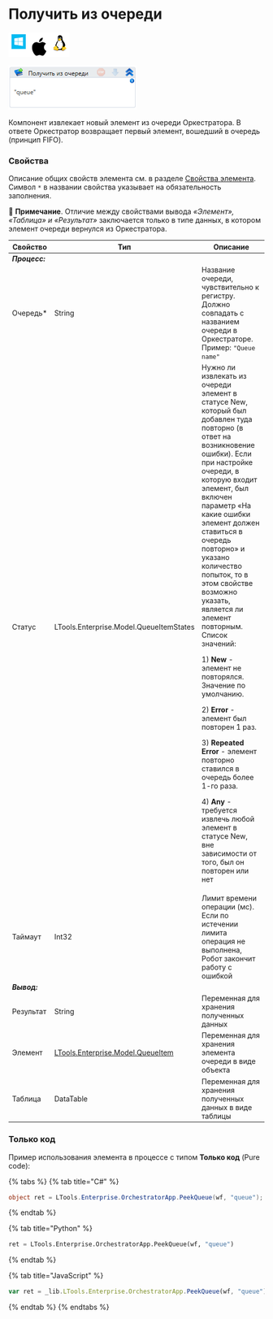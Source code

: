 # Получить из очереди

![](<../../../../.gitbook/assets/image (100) (1) (1) (1) (1) (1) (1) (10) (107).png>)

![](<../../../../.gitbook/assets/image (393).png>)

Компонент извлекает новый элемент из очереди Оркестратора. В ответе Оркестратор возвращает первый элемент, вошедший в очередь (принцип FIFO).

### Свойства
Описание общих свойств элемента см. в разделе [Свойства элемента](https://docs.primo-rpa.ru/primo-rpa/primo-studio/process/elements#svoistva-elementa).\
Символ `*` в названии свойства указывает на обязательность заполнения.

:small_blue_diamond: **Примечание**. Отличие между свойствами вывода *«Элемент», «Таблица» и «Результат»* заключается только в типе данных, в котором элемент очереди вернулся из Оркестратора.

| Свойство  | Тип    | Описание                                  |
| --------- | ------ | ----------------------------------------- |
| ***Процесс:*** |   |  
| Очередь\* | String | Название очереди, чувствительно к регистру. Должно совпадать с названием очереди в Оркестраторе. Пример: `"Queue name"` |
| Статус    | LTools.Enterprise.Model.QueueItemStates | Нужно ли извлекать из очереди элемент в статусе New, который был добавлен туда повторно (в ответ на возникновение ошибки). Если при настройке очереди, в которую входит элемент, был включен параметр «На какие ошибки элемент должен ставиться в очередь повторно» и указано количество попыток, то в этом свойстве возможно указать, является ли элемент повторным. Список значений: <p>1) **New** - элемент не повторялся. Значение по умолчанию.</p> <p>2) **Error** - элемент был повторен 1 раз. </p><p>3) **Repeated Error** - элемент повторно ставился в очередь более 1-го раза. </p><p>4) **Any** - требуется извлечь любой элемент в статусе New, вне зависимости от того, был он повторен или нет</p> |   
| Таймаут   | Int32  | Лимит времени операции (мс). Если по истечении лимита операция не выполнена, Робот закончит работу с ошибкой |
| ***Вывод:*** |     |    |
| Результат | String | Переменная для хранения полученных данных |
| Элемент    | [LTools.Enterprise.Model.QueueItem](https://docs.primo-rpa.ru/primo-rpa/g_elements/el_basic/els_orch/els_queues/datatypes) | Переменная для хранения элемента очереди в виде объекта | 
| Таблица    | DataTable | Переменная для хранения полученных данных в виде таблицы | 


### Только код
Пример использования элемента в процессе с типом **Только код** (Pure code):

{% tabs %}
{% tab title="C#" %}
```csharp
object ret = LTools.Enterprise.OrchestratorApp.PeekQueue(wf, "queue");
```
{% endtab %}

{% tab title="Python" %}
```python
ret = LTools.Enterprise.OrchestratorApp.PeekQueue(wf, "queue")
```
{% endtab %}

{% tab title="JavaScript" %}
```javascript
var ret = _lib.LTools.Enterprise.OrchestratorApp.PeekQueue(wf, "queue");
```
{% endtab %}
{% endtabs %}
